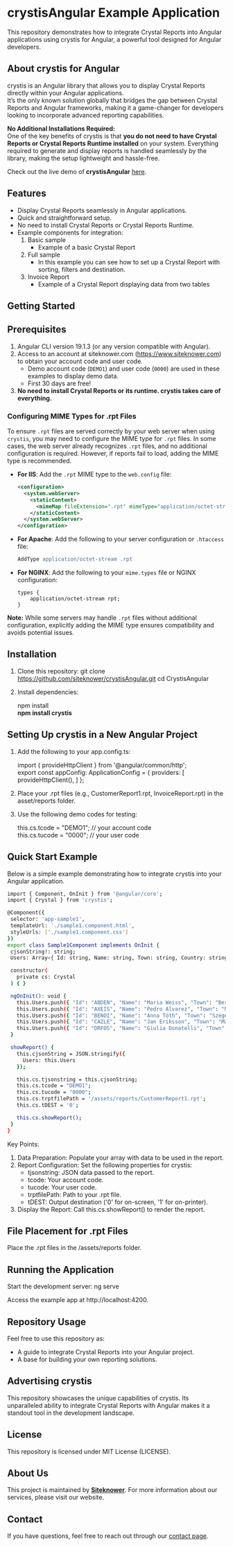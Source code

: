 # crystisAngular Example Application

This repository demonstrates how to integrate Crystal Reports into Angular applications using crystis for Angular, 
a powerful tool designed for Angular developers.

About crystis for Angular
-------------
crystis is an Angular library that allows you to display Crystal Reports directly within your Angular applications.   
It’s the only known solution globally that bridges the gap between Crystal Reports and Angular frameworks, making it a game-changer 
for developers looking to incorporate advanced reporting capabilities.

**No Additional Installations Required:**  
One of the key benefits of crystis is that **you do not need to have Crystal Reports or Crystal Reports Runtime installed** on your system. Everything required to generate and display reports is handled seamlessly by the library, making the setup lightweight and hassle-free.

Check out the live demo of **crystisAngular** [here](https://www.siteknower.com/sample1).

Features
--------
- Display Crystal Reports seamlessly in Angular applications.
- Quick and straightforward setup.
- No need to install Crystal Reports or Crystal Reports Runtime.
- Example components for integration:
  1. Basic sample
     - Example of a basic Crystal Report 
  3. Full sample
     - In this example you can see how to set up a Crystal Report with sorting, filters and destination.
  5. Invoice Report
     - Example of a Crystal Report displaying data from two tables

Getting Started
---------------

Prerequisites
-------------
1. Angular CLI version 19.1.3 (or any version compatible with Angular).
2. Access to an account at siteknower.com (https://www.siteknower.com) to obtain your account code and user code.
   - Demo account code (`DEMO1`) and user code (`0000`) are used in these examples to display demo data.
   - First 30 days are free!
4. **No need to install Crystal Reports or its runtime. crystis takes care of everything.**

### Configuring MIME Types for .rpt Files

To ensure `.rpt` files are served correctly by your web server when using `crystis`, you may need to configure the MIME type for `.rpt` files. In some cases, the web server already recognizes `.rpt` files, and no additional configuration is required. However, if reports fail to load, adding the MIME type is recommended.

- **For IIS**: Add the `.rpt` MIME type to the `web.config` file:
    ```xml
    <configuration>
      <system.webServer>
        <staticContent>
          <mimeMap fileExtension=".rpt" mimeType="application/octet-stream" />
        </staticContent>
      </system.webServer>
    </configuration>
    ```
- **For Apache**: Add the following to your server configuration or `.htaccess` file:
    ```apache
    AddType application/octet-stream .rpt
    ```
- **For NGINX**: Add the following to your `mime.types` file or NGINX configuration:
    ```nginx
    types {
        application/octet-stream rpt;
    }
    ```

**Note:** While some servers may handle `.rpt` files without additional configuration, explicitly adding the MIME type ensures compatibility and avoids potential issues.


Installation
------------
1. Clone this repository:
   git clone https://github.com/siteknower/crystisAngular.git
   cd CrystisAngular

2. Install dependencies:
   
   npm install  
   **npm install crystis**

Setting Up crystis in a New Angular Project
-------------------------------------------
1. Add the following to your app.config.ts:
   
   import { provideHttpClient } from '@angular/common/http';  
   export const appConfig: ApplicationConfig = {
       providers: [
         provideHttpClient(),
       ]
   };

3. Place your .rpt files (e.g., CustomerReport1.rpt, InvoiceReport.rpt) in the asset/reports folder.

4. Use the following demo codes for testing:

   this.cs.tcode = "DEMO1";  // your account code  
   this.cs.tucode = "0000";  // your user code

Quick Start Example
-------------
Below is a simple example demonstrating how to integrate crystis into your Angular application.
 ```bash
import { Component, OnInit } from '@angular/core';
import { Crystal } from 'crystis';

@Component({
  selector: 'app-sample1',
  templateUrl: './sample1.component.html',
  styleUrls: ['./sample1.component.css']
})
export class Sample1Component implements OnInit {
  cjsonString!: string;
  Users: Array<{ Id: string, Name: string, Town: string, Country: string }> = [];

  constructor(
    private cs: Crystal
  ) { }

  ngOnInit(): void {
    this.Users.push({ "Id": "ABDEN", "Name": "Maria Weiss", "Town": "Berlin", "Country": "Germany" });
    this.Users.push({ "Id": "AXEIS", "Name": "Pedro Alvarez", "Town": "México D.F.", "Country": "Mexico" });
    this.Users.push({ "Id": "BENOI", "Name": "Anna Tóth", "Town": "Szeged", "Country": "Hungary" });
    this.Users.push({ "Id": "CAZLE", "Name": "Jan Eriksson", "Town": "Mannheim", "Country": "Sweden" });
    this.Users.push({ "Id": "DRFOS", "Name": "Giulia Donatelli", "Town": "Milano", "Country": "Italia" });
  }

  showReport() {
    this.cjsonString = JSON.stringify({
      Users: this.Users
    });

    this.cs.tjsonstring = this.cjsonString;
    this.cs.tcode = "DEMO1";  
    this.cs.tucode = "0000";  
    this.cs.trptfilePath = '/assets/reports/CustomerReport1.rpt';
    this.cs.tDEST = '0';  

    this.cs.showReport();
  }
}
 ```
Key Points:
1. Data Preparation: Populate your array with data to be used in the report.
2. Report Configuration: Set the following properties for crystis:
    - tjsonstring: JSON data passed to the report.
    - tcode: Your account code.
    - tucode: Your user code.
    - trptfilePath: Path to your .rpt file.
    - tDEST: Output destination ('0' for on-screen, '1' for on-printer).
3. Display the Report: Call this.cs.showReport() to render the report.


File Placement for .rpt Files
-------------
Place the .rpt files in the /assets/reports folder.
  
Running the Application
-----------------------
Start the development server:
   ng serve

Access the example app at http://localhost:4200.

Repository Usage
----------------
Feel free to use this repository as:
- A guide to integrate Crystal Reports into your Angular project.
- A base for building your own reporting solutions.

Advertising crystis
-------------------
This repository showcases the unique capabilities of crystis. Its unparalleled ability to integrate Crystal Reports 
with Angular makes it a standout tool in the development landscape.

License
-------
This repository is licensed under MIT License (LICENSE).

## About Us
This project is maintained by **[Siteknower](https://www.siteknower.com)**. For more information about our services, please visit our website.

## Contact
If you have questions, feel free to reach out through our [contact page](https://www.siteknower.com/contact).
